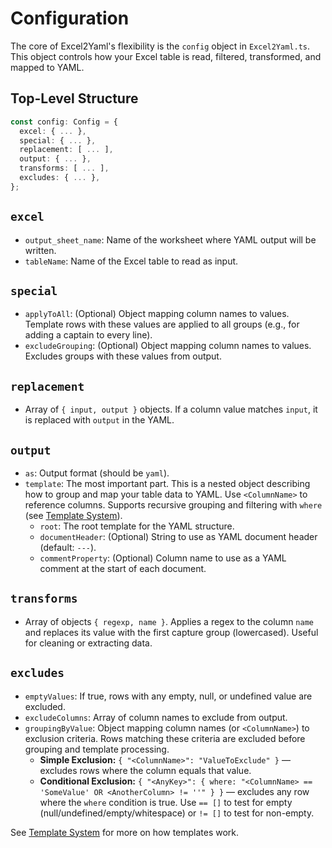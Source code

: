 # Configuration

The core of Excel2Yaml's flexibility is the `config` object in `Excel2Yaml.ts`. This object controls how your Excel table is read, filtered, transformed, and mapped to YAML.

## Top-Level Structure

```ts
const config: Config = {
  excel: { ... },
  special: { ... },
  replacement: [ ... ],
  output: { ... },
  transforms: [ ... ],
  excludes: { ... },
};
```

## `excel`

- `output_sheet_name`: Name of the worksheet where YAML output will be written.
- `tableName`: Name of the Excel table to read as input.

## `special`

- `applyToAll`: (Optional) Object mapping column names to values. Template rows with these values are applied to all groups (e.g., for adding a captain to every line).
- `excludeGrouping`: (Optional) Object mapping column names to values. Excludes groups with these values from output.

## `replacement`

- Array of `{ input, output }` objects. If a column value matches `input`, it is replaced with `output` in the YAML.

## `output`

- `as`: Output format (should be `yaml`).
- `template`: The most important part. This is a nested object describing how to group and map your table data to YAML. Use `<ColumnName>` to reference columns. Supports recursive grouping and filtering with `where` (see [Template System](template-system.md)).
  - `root`: The root template for the YAML structure.
  - `documentHeader`: (Optional) String to use as YAML document header (default: `---`).
  - `commentProperty`: (Optional) Column name to use as a YAML comment at the start of each document.

## `transforms`

- Array of objects `{ regexp, name }`. Applies a regex to the column `name` and replaces its value with the first capture group (lowercased). Useful for cleaning or extracting data.

## `excludes`

- `emptyValues`: If true, rows with any empty, null, or undefined value are excluded.
- `excludeColumns`: Array of column names to exclude from output.
- `groupingByValue`: Object mapping column names (or `<ColumnName>`) to exclusion criteria. Rows matching these criteria are excluded before grouping and template processing.
  - **Simple Exclusion:** `{ "<ColumnName>": "ValueToExclude" }` — excludes rows where the column equals that value.
  - **Conditional Exclusion:** `{ "<AnyKey>": { where: "<ColumnName> == 'SomeValue' OR <AnotherColumn> != ''" } }` — excludes any row where the `where` condition is true. Use `== []` to test for empty (null/undefined/empty/whitespace) or `!= []` to test for non-empty.

See [Template System](template-system.md) for more on how templates work.
